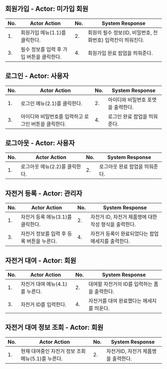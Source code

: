 ## 회원가입 - Actor: 미가입 회원

| No. | Actor Action | No. | System Response |
| --- | --- | --- | --- |
| 1.  | 회원가입 메뉴(1.1)를 클릭한다. | 2.  | 회원의 필수 정보(ID, 비밀번호, 전화번호) 입력칸이 띄워진다. |
| 3.  | 필수 정보를 입력 후 가입 버튼을 클릭한다. | 4.  | 회원가입 완료 팝업을 띄워준다. |

## 로그인 - Actor: 사용자

| No. | Actor Action | No. | System Response |
| --- | --- | --- | --- |
| 1.  | 로그인 메뉴(2.1)를 클릭한다. | 2.  | 아이디와 비밀번호 포맷을 출력한다. |
| 3.  | 아이디와 비밀번호를 입력하고 로그인 버튼을 클릭한다. | 4.  | 로그인 완료 팝업을 띄워준다. |

## 로그아웃 - Actor: 사용자

| No. | Actor Action | No. | System Response |
| --- | --- | --- | --- |
| 1.  | 로그아웃 메뉴(2.2)를 클릭한다. | 2.  | 로그아웃 완료 팝업을 띄워준다. |


## 자전거 등록 - Actor: 관리자

| No. | Actor Action                              | No. | System Response                                                                                                 |
| --- | ----------------------------------------- | --- | --------------------------------------------------------------------------------------------------------------- |
| 1.  | 자전거 등록 메뉴(3.1)를 클릭한다.              | 2.  | 자전거 ID, 자전거 제품명에 대한 작성 형식을 출력한다. |
| 3.  | 자전거 정보를 입력 후 등록 버튼을 누른다. | 4.  | 자전거 등록이 완료되었다는 팝업 메세지를 출력한다.                                                              |

## 자전거 대여 - Actor: 회원

| No. | Actor Action                              | No. | System Response                                                          |
| --- | ----------------------------------------- | --- | ------------------------------------------------------------------------ |
| 1.  | 자전거 대여 메뉴(4.1)를 누른다.       | 2. | 대여할 자전거의 ID를 입력하는 폼을 출력한다.  |
| 3.  | 자전거 ID를 입력한다.    | 4.  | 자전거를 대여 완료했다는 메세지를 띄운다.  |

## 자전거 대여 정보 조회 - Actor: 회원

| No. | Actor Action                                                 | No. | System Response                                                               |
| --- | ------------------------------------------------------------ | --- | ----------------------------------------------------------------------------- |
| 1.  | 현재 대여중인 자전거 정보 조회 메뉴(5.1)를 누른다.                                        | 2.  | 자전거ID, 자전거 제품명을 출력한다. |

